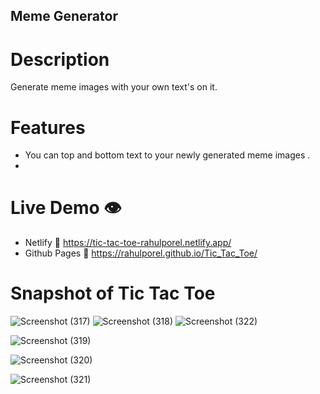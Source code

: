 ## Meme Generator

# Description

Generate meme images with your own text's on it.

# Features

- You can top and bottom text to your newly generated meme images .
- 

# Live Demo 👁️

- Netlify 🔗
  https://tic-tac-toe-rahulporel.netlify.app/
- Github Pages 🔗
  https://rahulporel.github.io/Tic_Tac_Toe/

# Snapshot of Tic Tac Toe

![Screenshot (317)](https://github.com/RahulPorel/Tic_Tac_Toe/assets/98636266/c148cb3e-48b5-4aad-a8aa-01e2f5e11b91)
![Screenshot (318)](https://github.com/RahulPorel/Tic_Tac_Toe/assets/98636266/a7db6fd2-4d0f-4421-bfe3-f36261eecc3a)
![Screenshot (322)](https://github.com/RahulPorel/Tic_Tac_Toe/assets/98636266/6d35658e-548b-4082-bb7e-02734422764c)

![Screenshot (319)](https://github.com/RahulPorel/Tic_Tac_Toe/assets/98636266/be074197-efa8-4e9e-95e6-2882f2bbabdb)

![Screenshot (320)](https://github.com/RahulPorel/Tic_Tac_Toe/assets/98636266/bb64cbc3-3d90-4d28-b554-9c615567c174)

![Screenshot (321)](https://github.com/RahulPorel/Tic_Tac_Toe/assets/98636266/cfc50dcd-9c64-4e1f-9a68-9f2be2020617)
